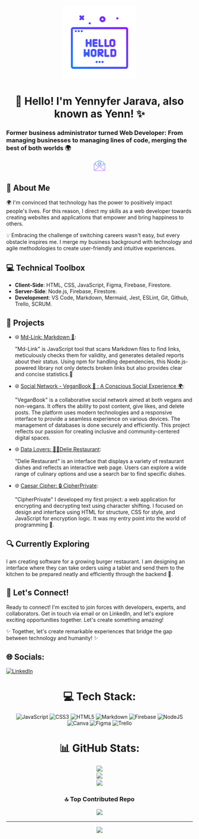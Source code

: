 <div align="center">
  <img src="./icons/hola-mundo.png" alt="Hello World Image" width="200" height="200">
</div>

<div align="center">
  <h1> 👋 Hello! I'm Yennyfer Jarava, also known as Yenn! ✨</h1>
</div>

<h3>Former business administrator turned Web Developer: From managing businesses to managing lines of code, merging the best of both worlds 🌍</h3>

<div align="center">
<p>
  <a href="mailto:yennyfer.jarava92@gmail.com"><img src="./icons/email.png" alt="Email" width="30"></a> 

</p>
</div>

## 🌟 About Me

🌍 I'm convinced that technology has the power to positively impact people's lives. For this reason, I direct my skills as a web developer towards creating websites and applications that empower and bring happiness to others.

💡 Embracing the challenge of switching careers wasn't easy, but every obstacle inspires me. I merge my business background with technology and agile methodologies to create user-friendly and intuitive experiences.

## 💻 Technical Toolbox

- **Client-Side**: HTML, CSS, JavaScript, Figma, Firebase, Firestore.
- **Server-Side**: Node.js, Firebase, Firestore.
- **Development**: VS Code, Markdown, Mermaid, Jest, ESLint, Git, Github, Trello, SCRUM.

## 🚀 Projects

- 🌐 [Md-Link: Markdown 🔗](https://www.npmjs.com/package/yennjp-md-links):

    "Md-Link" is JavaScript tool that scans Markdown files to find links, meticulously checks them for validity, and generates detailed reports about their status. Using npm for handling dependencies, this Node.js-powered library not only detects broken links but also provides clear and concise statistics.📎

- 🌐 [Social Network - VeganBook 🌱 : A Conscious Social Experience 🌍](https://dev-008-social-network-veganbook.vercel.app/):

    "VeganBook" is a collaborative social network aimed at both vegans and non-vegans. It offers the ability to post content, give likes, and delete posts. The platform uses modern technologies and a responsive interface to provide a seamless experience on various devices. The management of databases is done securely and efficiently. This project reflects our passion for creating inclusive and community-centered digital spaces.

- 🌐 [Data Lovers: 👩‍🍳Delie Restaurant](https://yennyferjp.github.io/DEV008-data-lovers/):

    "Delie Restaurant" is an interface that displays a variety of restaurant dishes and reflects an interactive web page. Users can explore a wide range of culinary options and use a search bar to find specific dishes.

- 🌐 [Caesar Cipher: 🔒 CipherPrivate](https://github.com/Yennyferjp/CipherPrivate):

    "CipherPrivate" I developed my first project: a web application for encrypting and decrypting text using character shifting. I focused on design and interface using HTML for structure, CSS for style, and JavaScript for encryption logic. It was my entry point into the world of programming 🚀.

## 🔍 Currently Exploring

I am creating software for a growing burger restaurant. I am designing an interface where they can take orders using a tablet and send them to the kitchen to be prepared neatly and efficiently through the backend 🍔.

## 🤝 Let's Connect!

Ready to connect! I'm excited to join forces with developers, experts, and collaborators. Get in touch via email or on LinkedIn, and let's explore exciting opportunities together. Let's create something amazing!

✨ Together, let's create remarkable experiences that bridge the gap between technology and humanity! ✨

## 🌐 Socials:
[![LinkedIn](https://img.shields.io/badge/LinkedIn-%230077B5.svg?logo=linkedin&logoColor=white)](https://linkedin.com/in/https://www.linkedin.com/in/yennyferjp/) 

<div align="center">

# 💻 Tech Stack:
![JavaScript](https://img.shields.io/badge/javascript-%23323330.svg?style=flat&logo=javascript&logoColor=%23F7DF1E) ![CSS3](https://img.shields.io/badge/css3-%231572B6.svg?style=flat&logo=css3&logoColor=white) ![HTML5](https://img.shields.io/badge/html5-%23E34F26.svg?style=flat&logo=html5&logoColor=white) ![Markdown](https://img.shields.io/badge/markdown-%23000000.svg?style=flat&logo=markdown&logoColor=white) ![Firebase](https://img.shields.io/badge/firebase-%23039BE5.svg?style=flat&logo=firebase) ![NodeJS](https://img.shields.io/badge/node.js-6DA55F?style=flat&logo=node.js&logoColor=white) ![Canva](https://img.shields.io/badge/Canva-%2300C4CC.svg?style=flat&logo=Canva&logoColor=white) 	![Figma](https://img.shields.io/badge/figma-%23F24E1E.svg?style=flat&logo=figma&logoColor=white) ![Trello](https://img.shields.io/badge/Trello-%23026AA7.svg?style=flat&logo=Trello&logoColor=white)
# 📊 GitHub Stats:
![](https://github-readme-stats.vercel.app/api?username=Yennyferjp&theme=dracula&hide_border=false&include_all_commits=false&count_private=false)<br/>
![](https://github-readme-streak-stats.herokuapp.com/?user=Yennyferjp&theme=dracula&hide_border=false)<br/>
![](https://github-readme-stats.vercel.app/api/top-langs/?username=Yennyferjp&theme=dracula&hide_border=false&include_all_commits=false&count_private=false&layout=compact)



### 🔝 Top Contributed Repo
![](https://github-contributor-stats.vercel.app/api?username=Yennyferjp&limit=5&theme=onedark&combine_all_yearly_contributions=true)

---
[![](https://visitcount.itsvg.in/api?id=Yennyferjp&icon=7&color=10)](https://visitcount.itsvg.in)

</div>
<!-- Proudly created with GPRM ( https://gprm.itsvg.in ) -->
